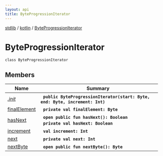 ```yaml
---
layout: api
title: ByteProgressionIterator
---
```

[stdlib](../../index.md) / [kotlin](../index.md) / [ByteProgressionIterator](index.md)

# ByteProgressionIterator

```
class ByteProgressionIterator
```

## Members

| Name | Summary |
|------|---------|
|[*.init*](_init_.md)|&nbsp;&nbsp;**`public ByteProgressionIterator(start: Byte, end: Byte, increment: Int)`**<br>|
|[finalElement](finalElement.md)|&nbsp;&nbsp;**`private val finalElement: Byte`**<br>|
|[hasNext](hasNext.md)|&nbsp;&nbsp;**`open public fun hasNext(): Boolean`**<br>&nbsp;&nbsp;**`private val hasNext: Boolean`**<br>|
|[increment](increment.md)|&nbsp;&nbsp;**`val increment: Int`**<br>|
|[next](next.md)|&nbsp;&nbsp;**`private val next: Int`**<br>|
|[nextByte](nextByte.md)|&nbsp;&nbsp;**`open public fun nextByte(): Byte`**<br>|
